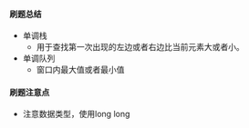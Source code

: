 #### 刷题总结

- 单调栈
  - 用于查找第一次出现的左边或者右边比当前元素大或者小。
- 单调队列
  - 窗口内最大值或者最小值

#### 刷题注意点
- 注意数据类型，使用long long
